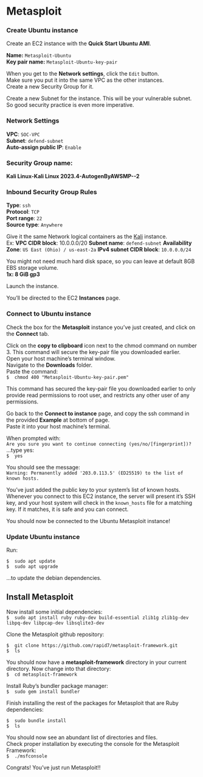 # Metasploit

### Create Ubuntu instance
Create an EC2 instance with the **Quick Start Ubuntu AMI**.

**Name:**  `Metasploit-Ubuntu`<br>
**Key pair name:**  `Metasploit-Ubuntu-key-pair`
<Metasploit-name>
<Metasploit-key-pair>

When you get to the **Network settings**, click the `Edit` button.<br>
Make sure you put it into the same VPC as the other instances.<br>
Create a new Security Group for it.

Create a new Subnet for the instance. This will be your vulnerable subnet. So good security practice is even more imperative.

### Network Settings
**VPC**:  `SOC-VPC`<br>
**Subnet**:  `defend-subnet`<br>
**Auto-assign public IP**:  `Enable`

### Security Group name:
**Kali Linux-Kali Linux 2023.4-AutogenByAWSMP--2**

### Inbound  Security Group Rules
**Type**:  `ssh`<br>
**Protocol**:  `TCP`<br>
**Port range**:  `22`<br>
**Source type**:  `Anywhere`

Give it the same Network logical containers as the [Kali](Kali.md) instance.<br>
Ex:
**VPC CIDR block**:  10.0.0.0/20
**Subnet name**:  `defend-subnet`
**Availability Zone**:  `US East (Ohio) / us-east-2a`
**IPv4 subnet CIDR block**:  `10.0.0.0/24`


You might not need much hard disk space, so you can leave at default 8GB EBS storage volume.<br>
**1x:  8 GiB  gp3**

Launch the instance.

You’ll be directed to the EC2  **Instances**  page.

### Connect to Ubuntu instance
Check the box for the  **Metasploit**  instance you’ve just created, and click on the  **Connect**  tab.

Click on the **copy to clipboard** icon next to the chmod command on number 3. This command will secure the key-pair file you downloaded earlier.<br>
Open your host machine’s terminal window.<br>
Navigate to the **Downloads** folder.<br>
Paste the command:<br>
`$  chmod 400 "Metasploit-Ubuntu-key-pair.pem"`

This command has secured the key-pair file you downloaded earlier to only provide read permissions to root user, and restricts any other user of any permissions.

Go back to the  **Connect to instance**  page, and copy the ssh command in the provided  **Example**  at bottom of page.<br>
Paste it into your host machine’s terminal.

When prompted with:<br>
`Are you sure you want to continue connecting (yes/no/[fingerprint])?`<br>
...type yes:<br>
`$  yes`

You should see the message:<br>
`Warning: Permanently added '203.0.113.5' (ED25519) to the list of known hosts.`

You’ve just added the public key to your system’s list of known hosts. Whenever you connect to this EC2 instance, the server will present it’s SSH key, and your host system will check in the  `known_hosts`  file for a matching key. If it matches, it is safe and you can connect.

You should now be connected to the Ubuntu Metasploit instance!

### Update Ubuntu instance
Run:<br>
```
$  sudo apt update
$  sudo apt upgrade
```
...to update the debian dependencies.

## Install Metasploit
Now install some initial dependencies:<br>
`$  sudo apt install ruby ruby-dev build-essential zlib1g zlib1g-dev libpq-dev libpcap-dev libsqlite3-dev`

Clone the Metasploit github repository:
```
$  git clone https://github.com/rapid7/metasploit-framework.git
$  ls
```
You should now have a  **metasploit-framework**  directory in your current directory. Now change into that directory:<br>
`$  cd metasploit-framework`

Install Ruby’s bundler package manager:<br>
`$  sudo gem install bundler`

Finish installing the rest of the packages for Metasploit that are Ruby dependencies:
```
$  sudo bundle install
$  ls
```
You should now see an abundant list of directories and files.<br>
Check proper installation by executing the console for the Metasploit Framework:<br>
`$  ./msfconsole`

Congrats! You’ve just run Metasploit!!
